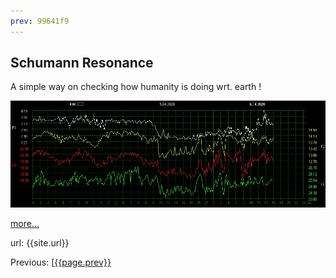 ```yaml
---
prev: 99641f9
---
```

## Schumann Resonance

A simple way on checking how humanity is doing wrt. earth !

![{{site.time}}](today/srf.jpg)


[more...](schumann-reson.html)

url: {{site.url}}


Previous:  [[{{page.prev}}](blob/{{page.prev}}/README.md)


